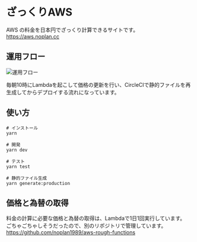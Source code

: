 # ざっくりAWS
AWS の料金を日本円でざっくり計算できるサイトです。  
https://aws.noplan.cc

## 運用フロー
![運用フロー](https://user-images.githubusercontent.com/8698355/46626349-0a0af280-cb72-11e8-9248-864fe729fcf0.png)

毎朝10時にLambdaを起こして価格の更新を行い、CircleCIで静的ファイルを再生成してからデプロイする流れになっています。

## 使い方
```
# インストール
yarn

# 開発
yarn dev

# テスト
yarn test

# 静的ファイル生成
yarn generate:production
```

## 価格と為替の取得
料金の計算に必要な価格と為替の取得は、Lambdaで1日1回実行しています。  
ごちゃごちゃしそうだったので、別のリポジトリで管理しています。  
https://github.com/noplan1989/aws-rough-functions

